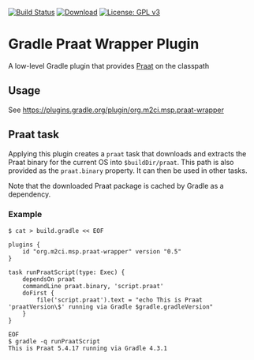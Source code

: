 [![Build Status](https://travis-ci.org/m2ci-msp/gradle-praat-wrapper-plugin.svg?branch=master)](https://travis-ci.org/m2ci-msp/gradle-praat-wrapper-plugin)
[![Download](https://api.bintray.com/packages/m2ci-msp/maven/gradle-praat-plugin/images/download.svg)](https://bintray.com/m2ci-msp/maven/gradle-praat-plugin/_latestVersion)
[![License: GPL v3](https://img.shields.io/badge/License-GPL%20v3-blue.svg)](http://www.gnu.org/licenses/gpl-3.0)

Gradle Praat Wrapper Plugin
===========================

A low-level Gradle plugin that provides [Praat](http://praat.org/) on the classpath

Usage
-----

See https://plugins.gradle.org/plugin/org.m2ci.msp.praat-wrapper

Praat task
----------

Applying this plugin creates a `praat` task that downloads and extracts the Praat binary for the current OS into `$buildDir/praat`.
This path is also provided as the `praat.binary` property.
It can then be used in other tasks.

Note that the downloaded Praat package is cached by Gradle as a dependency.

### Example

```
$ cat > build.gradle << EOF

plugins {
    id "org.m2ci.msp.praat-wrapper" version "0.5"
}

task runPraatScript(type: Exec) {
    dependsOn praat
    commandLine praat.binary, 'script.praat'
    doFirst {
        file('script.praat').text = "echo This is Praat 'praatVersion\$' running via Gradle $gradle.gradleVersion"
    }
}

EOF
$ gradle -q runPraatScript
This is Praat 5.4.17 running via Gradle 4.3.1
```
